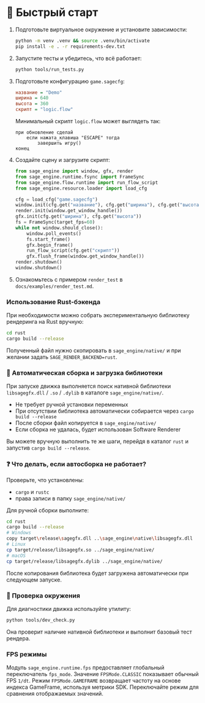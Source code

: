 # 📘 Быстрый старт

1. Подготовьте виртуальное окружение и установите зависимости:
   ```bash
   python -m venv .venv && source .venv/bin/activate
   pip install -e . -r requirements-dev.txt
   ```
2. Запустите тесты и убедитесь, что всё работает:
   ```bash
   python tools/run_tests.py
   ```
3. Подготовьте конфигурацию `game.sagecfg`:
   ```cfg
   название = "Demo"
   ширина = 640
   высота = 360
   скрипт = "logic.flow"
   ```

   Минимальный скрипт `logic.flow` может выглядеть так:

   ```flow
   при обновление сделай
       если нажата_клавиша "ESCAPE" тогда
           завершить игру()
   конец
   ```

4. Создайте сцену и загрузите скрипт:
   ```python
   from sage_engine import window, gfx, render
   from sage_engine.runtime.fsync import FrameSync
   from sage_engine.flow.runtime import run_flow_script
   from sage_engine.resource.loader import load_cfg

   cfg = load_cfg("game.sagecfg")
   window.init(cfg.get("название"), cfg.get("ширина"), cfg.get("высота"))
   render.init(window.get_window_handle())
   gfx.init(cfg.get("ширина"), cfg.get("высота"))
   fs = FrameSync(target_fps=60)
   while not window.should_close():
       window.poll_events()
       fs.start_frame()
       gfx.begin_frame()
       run_flow_script(cfg.get("скрипт"))
       gfx.flush_frame(window.get_window_handle())
   render.shutdown()
   window.shutdown()
   ```

5. Ознакомьтесь с примером `render_test` в `docs/examples/render_test.md`.

### Использование Rust-бэкенда

При необходимости можно собрать экспериментальную библиотеку рендеринга на Rust вручную:

```bash
cd rust
cargo build --release
```

Полученный файл нужно скопировать в `sage_engine/native/` и при желании задать `SAGE_RENDER_BACKEND=rust`.

### 🚀 Автоматическая сборка и загрузка библиотеки

При запуске движка выполняется поиск нативной библиотеки `libsagegfx.dll` / `.so` / `.dylib` в каталоге `sage_engine/native/`.

- Не требует ручной установки переменных
- При отсутствии библиотека автоматически собирается через `cargo build --release`
- После сборки файл копируется в `sage_engine/native/`
- Если сборка не удалась, будет использован Software Renderer

Вы можете вручную выполнить те же шаги, перейдя в каталог `rust` и запустив `cargo build --release`.

### ❓ Что делать, если автосборка не работает?

Проверьте, что установлены:

- `cargo` и `rustc`
- права записи в папку `sage_engine/native/`

Для ручной сборки выполните:

```bash
cd rust
cargo build --release
# Windows
copy target\release\sagegfx.dll ..\sage_engine\native\libsagegfx.dll
# Linux
cp target/release/libsagegfx.so ../sage_engine/native/
# macOS
cp target/release/libsagegfx.dylib ../sage_engine/native/
```

После копирования библиотека будет загружена автоматически при следующем запуске.

### 🔧 Проверка окружения

Для диагностики движка используйте утилиту:

```bash
python tools/dev_check.py
```

Она проверит наличие нативной библиотеки и выполнит базовый тест рендера.

### FPS режимы

Модуль ``sage_engine.runtime.fps`` предоставляет глобальный переключатель
``fps_mode``. Значение ``FPSMode.CLASSIC`` показывает обычный FPS ``1/dt``.
Режим ``FPSMode.GAMEFRAME`` возвращает частоту на основе индекса GameFrame,
используя метрики SDK. Переключайте режим для сравнения отображаемых значений.
